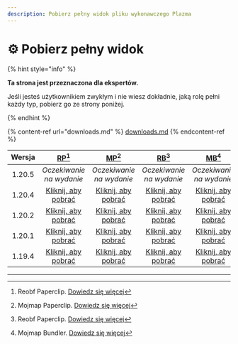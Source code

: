 ```yaml
---
description: Pobierz pełny widok pliku wykonawczego Plazma
---
```


# ⚙️ Pobierz pełny widok

{% hint style="info" %}

**Ta strona jest przeznaczona dla ekspertów.**

Jeśli jesteś użytkownikiem zwykłym i nie wiesz dokładnie, jaką rolę pełni każdy typ,
pobierz go ze strony poniżej.

{% endhint %}

{% content-ref url="downloads.md" %}
[downloads.md](downloads.md)
{% endcontent-ref %}

| Wersja |                                                           [RP](#user-content-fn-1)[^1]                                                          |                                                           [MP](#user-content-fn-2)[^2]                                                           |                                                          [RB](#user-content-fn-3)[^3]                                                         |                                                          [MB](#user-content-fn-4)[^4]                                                          |
| :----: | :---------------------------------------------------------------------------------------------------------------------------------------------: | :----------------------------------------------------------------------------------------------------------------------------------------------: | :-------------------------------------------------------------------------------------------------------------------------------------------: | :--------------------------------------------------------------------------------------------------------------------------------------------: |
| 1.20.5 |                                                             _Oczekiwanie na wydanie_                                                            |                                                             _Oczekiwanie na wydanie_                                                             |                                                            _Oczekiwanie na wydanie_                                                           |                                                            _Oczekiwanie na wydanie_                                                            |
| 1.20.4 | [Kliknij, aby pobrać](https://github.com/PlazmaMC/Plazma/releases/download/build/1.19.4/latest/plazma-paperclip-1.20.4-R0.1-SNAPSHOT-reobf.jar) | [Kliknij, aby pobrać](https://github.com/PlazmaMC/Plazma/releases/download/build/1.19.4/latest/plazma-paperclip-1.20.4-R0.1-SNAPSHOT-mojmap.jar) | [Kliknij, aby pobrać](https://github.com/PlazmaMC/Plazma/releases/download/build/1.19.4/latest/plazma-bundler-1.20.4-R0.1-SNAPSHOT-reobf.jar) | [Kliknij, aby pobrać](https://github.com/PlazmaMC/Plazma/releases/download/build/1.19.4/latest/plazma-bundler-1.20.4-R0.1-SNAPSHOT-mojmap.jar) |
| 1.20.2 | [Kliknij, aby pobrać](https://github.com/PlazmaMC/Plazma/releases/download/build/1.19.4/latest/plazma-paperclip-1.20.2-R0.1-SNAPSHOT-reobf.jar) | [Kliknij, aby pobrać](https://github.com/PlazmaMC/Plazma/releases/download/build/1.19.4/latest/plazma-paperclip-1.20.2-R0.1-SNAPSHOT-mojmap.jar) | [Kliknij, aby pobrać](https://github.com/PlazmaMC/Plazma/releases/download/build/1.19.4/latest/plazma-bundler-1.20.2-R0.1-SNAPSHOT-reobf.jar) | [Kliknij, aby pobrać](https://github.com/PlazmaMC/Plazma/releases/download/build/1.19.4/latest/plazma-bundler-1.20.2-R0.1-SNAPSHOT-mojmap.jar) |
| 1.20.1 | [Kliknij, aby pobrać](https://github.com/PlazmaMC/Plazma/releases/download/build/1.19.4/latest/plazma-paperclip-1.20.1-R0.1-SNAPSHOT-reobf.jar) | [Kliknij, aby pobrać](https://github.com/PlazmaMC/Plazma/releases/download/build/1.19.4/latest/plazma-paperclip-1.20.1-R0.1-SNAPSHOT-mojmap.jar) | [Kliknij, aby pobrać](https://github.com/PlazmaMC/Plazma/releases/download/build/1.19.4/latest/plazma-bundler-1.20.1-R0.1-SNAPSHOT-reobf.jar) | [Kliknij, aby pobrać](https://github.com/PlazmaMC/Plazma/releases/download/build/1.19.4/latest/plazma-bundler-1.20.1-R0.1-SNAPSHOT-mojmap.jar) |
| 1.19.4 | [Kliknij, aby pobrać](https://github.com/PlazmaMC/Plazma/releases/download/build/1.19.4/latest/plazma-paperclip-1.19.4-R0.1-SNAPSHOT-reobf.jar) | [Kliknij, aby pobrać](https://github.com/PlazmaMC/Plazma/releases/download/build/1.19.4/latest/plazma-paperclip-1.19.4-R0.1-SNAPSHOT-mojmap.jar) | [Kliknij, aby pobrać](https://github.com/PlazmaMC/Plazma/releases/download/build/1.19.4/latest/plazma-bundler-1.19.4-R0.1-SNAPSHOT-reobf.jar) | [Kliknij, aby pobrać](https://github.com/PlazmaMC/Plazma/releases/download/build/1.19.4/latest/plazma-bundler-1.19.4-R0.1-SNAPSHOT-mojmap.jar) |

***

[^1]: Reobf Paperclip. [Dowiedz się więcej](/about/administration/getting-started#id-2)

[^2]: Mojmap Paperclip. [Dowiedz się więcej](/about/administration/getting-started#id-2)

[^3]: Reobf Paperclip. [Dowiedz się więcej](/about/administration/getting-started#id-2)

[^4]: Mojmap Bundler. [Dowiedz się więcej](/about/administration/getting-started#id-2)
